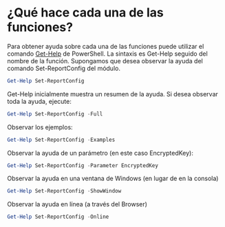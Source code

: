 
# ¿Qué hace cada una de las funciones?

Para obtener ayuda sobre cada una de las funciones puede utilizar el comando [Get-Help](https://msdn.microsoft.com/en-us/powershell/reference/5.1/microsoft.powershell.core/get-help) de PowerShell. La sintaxis es Get-Help seguido del nombre de la función. Supongamos que desea observar la ayuda del comando Set-ReportConfig del módulo.

```powershell
Get-Help Set-ReportConfig
```

Get-Help inicialmente muestra un resumen de la ayuda. Si desea observar toda la ayuda, ejecute:

```powershell
Get-Help Set-ReportConfig -Full
```

Observar los ejemplos:

```powershell
Get-Help Set-ReportConfig -Examples
```

Observar la ayuda de un parámetro (en este caso EncryptedKey):

```powershell
Get-Help Set-ReportConfig -Parameter EncryptedKey
```

Observar la ayuda en una ventana de Windows (en lugar de en la consola)

```powershell
Get-Help Set-ReportConfig -ShowWindow
```

Observar la ayuda en línea (a través del Browser)

```powershell
Get-Help Set-ReportConfig -Online
```
